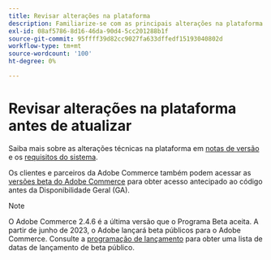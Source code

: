 ```yaml
---
title: Revisar alterações na plataforma
description: Familiarize-se com as principais alterações na plataforma em uma versão enquanto se prepara para atualizar seu projeto do Adobe Commerce.
exl-id: 08af5786-8d16-46da-90d4-5cc201288b1f
source-git-commit: 95ffff39d82cc9027fa633dffedf15193040802d
workflow-type: tm+mt
source-wordcount: '100'
ht-degree: 0%

---
```


# Revisar alterações na plataforma antes de atualizar

Saiba mais sobre as alterações técnicas na plataforma em [notas de versão](../../release/release-notes/overview.md) e os [requisitos do sistema](../../installation/system-requirements.md).

Os clientes e parceiros da Adobe Commerce também podem acessar as [versões beta do Adobe Commerce](../../release/beta.md) para obter acesso antecipado ao código antes da Disponibilidade Geral (GA).

>[!NOTE]
>
>O Adobe Commerce 2.4.6 é a última versão que o Programa Beta aceita. A partir de junho de 2023, o Adobe lançará beta públicos para o Adobe Commerce. Consulte a [programação de lançamento](../../release/schedule.md) para obter uma lista de datas de lançamento de beta público.
